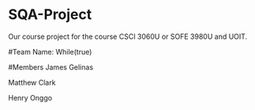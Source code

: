 # SQA-Project
Our course project for the course CSCI 3060U or SOFE 3980U and UOIT.  

#Team Name: 
While(true)

#Members
James Gelinas

Matthew Clark

Henry Onggo
